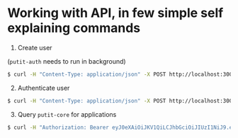 # Working with API, in few simple self explaining commands

1. Create user

(`putit-auth` needs to run in background)

```bash
$ curl -H "Content-Type: application/json" -X POST http://localhost:3000/users --data $(jo user=$(jo email=test11@putit.io password=123qwe password_confirmation=123qwe))
```

2. Authenticate user

```bash
$ curl -H "Content-Type: application/json" -X POST http://localhost:3000/users/sign_in --data $(jo user=$(jo email=test11@putit.io password=123qwe))
```

3. Query `putit-core` for applications

```bash
$ curl -H "Authorization: Bearer eyJ0eXAiOiJKV1QiLCJhbGciOiJIUzI1NiJ9.eyJ1c2VyIjoidGVzdDExQHB1dGl0LmlvIiwidXNlcl90eXBlIjoid2ViIiwiZXhwIjoxNjk2NTc5MzAxLCJpYXQiOjE2OTY1MzYxMDEsImp0aSI6IjMxOWNiMzdiMzRkZDc0NGIyNTM1ZTczYTU3ZjhmNzViZjVmNTdmM2ZlMjI5OGJkNjgyYmJlMDAxMWE0OTlkNjcifQ.KFSuSmlUoaEfE4qZYz5IqW1rj8t11rpuNRrWOSbmb24" localhost:9292/application 
```